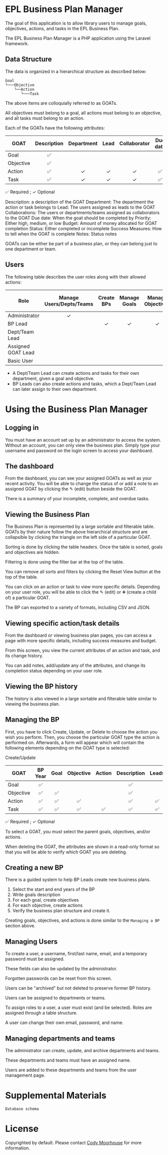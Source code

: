 EPL Business Plan Manager
=========================

The goal of this application is to allow library users to manage goals, objectives, actions, and tasks in the EPL Business Plan.

The EPL Business Plan Manager is a PHP application using the Laravel framework.

Data Structure
--------------

The data is organized in a hierarchical structure as described below:
```
Goal
└───Objective
    └──Action
       └───Task
```

The above items are colloquially referred to as GOATs.

All objectives must belong to a goal, all actions must belong to an objective, and all tasks must belong to an action.

Each of the GOATs have the following attributes:

| GOAT | Description | Department | Lead | Collaborator | Due date | Priority | Budget | Status | Success Measures | Notes |
|------|:-----------:|:--:|:--:|:------------:|:--------:|:--------:|:------:|:------:|:--:|:--:|
| Goal | &#9989;   |      |              |          |          |        |        |  |   |
| Objective | &#9989; |    |              |          |          |        |  |   |   |
| Action| &#9989; |&#10003;|&#10003;|&#10003;|&#9989;|&#10003;|&#10003;|&#9989;|&#10003;|&#10003;|
| Task | &#9989; |&#10003;|&#10003;|&#10003;|&#9989;|&#10003;|&#10003;|&#9989;|&#10003;|&#10003;|

&#9989; Required ;
&#10003; Optional

Description: a description of the GOAT
Department: The department the action or task belongs to
Lead: The users assigned as leads to the GOAT
Collaborations: The users or departments/teams assigned as collaborators to the GOAT
Due date: When the goat should be completed by
Priority: Either high, medium, or low
Budget: Amount of money allocated for GOAT completion
Status: Either completed or incomplete
Success Measures: How to tell when the GOAT is complete
Notes: Status notes

GOATs can be either be part of a business plan, or they can belong just to one department or team.

Users
-----

The following table describes the user roles along with their allowed actions:

| Role | Manage Users/Depts/Teams | Create BPs | Manage Goals | Manage Objectives | Manage Actions | Manage Tasks | Update GOAT status/notes | View BPs |
|---|:--:|:--:|:--:|:--:|:--:|:--:|:--:|:--:|
|Administrator | &#10003;|  |    |   |   |   |  |   &#10003; |
| BP Lead |     | &#10003;|&#10003;|&#10003;|&#10003;|&#10003;|   |&#10003;|
| Dept/Team Lead |  |   |   |   | Dept/Team only| Dept/Team only | &#10003; | &#10003; |
| Assigned GOAT Lead |  |   |   |   |   |   |   &#10003;   |&#10003;|
| Basic User    |   |   |   |   |   |  | |  &#10003; |

- A Dept/Team Lead can create actions and tasks for their own department, given a goal and objective. 
- BP Leads can also create actions and tasks, which a Dept/Team Lead can later assign to their own department.

Using the Business Plan Manager
===============================

Logging in
----------
You must have an account set up by an administrator to access the system. Without an account, you can only view the business plan. Simply type
your username and password on the login screen to access your dashboard.

The dashboard
-------------
From the dashboard, you can see your assigned GOATs as well as your recent activity. You will be able to change the status of or add a note to an assigned GOAT by clicking the &#9998; (edit) button beside the GOAT.

There is a summary of your incomplete, complete, and overdue tasks.

Viewing the Business Plan
-------------------------
The Business Plan is represented by a large sortable and filterable table. GOATs by their nature follow the above hierarchical structure and
are collapsible by clicking the triangle on the left side of a particular GOAT. 

Sorting is done by clicking the table headers. Once the table is sorted, goals and objectives are hidden.

Filtering is done using the filter bar at the top of the table.

You can remove all sorts and filters by clicking the Reset View button at the top of the table.

You can click on an action or task to view more specific details. Depending on your user role, you will be able to click the &#9998; (edit) or 
&#10133; (create a child of) a particular GOAT.

The BP can exported to a variety of formats, including CSV and JSON.

Viewing specific action/task details
------------------------------------
From the dashboard or viewing business plan pages, you can access a page with more specific details, including success measures and budget.

From this screen, you view the current attributes of an action and task, and its change history.

You can add notes, add/update any of the attributes, and change its completion status depending on your user role.

Viewing the BP history
----------------------
The history is also viewed in a large sortable and filterable table similar to viewing the business plan.

Managing the BP
---------------
First, you have to click Create, Update, or Delete to choose the action you wish you perform. Then, you choose the particular GOAT type
the action is performed on. Afterwards, a form will appear which will contain the following elements depending on the GOAT type is selected:

Create/Update

| GOAT          | BP Year | Goal    | Objective | Action| Description | Leads | Collaborators | Due date | Priority | Budget |
|---------------|:-------:|:-------:|:---------:|:-----:|:-----------:|:-----:|:-------------:|:--------:|:--------:|:------:|
| Goal          | &#9989; |         |           |       | &#9989;     |       |               |          |          |        |
| Objective     | &#9989; | &#9989; |           |       | &#9989;     |       |               |          |          |        |
| Action        | &#9989; | &#9989; | &#9989;   |       | &#9989;     |&#9989;| &#10003;      | &#9989;  | &#9989;  |&#10003;|
| Task          | &#9989; | &#9989; | &#9989;   |&#9989;| &#9989;     |&#9989;| &#10003;      | &#9989;  | &#9989;  |&#10003;|

&#9989; Required ;
&#10003; Optional

To select a GOAT, you must select the parent goals, objectives, and/or actions.

When deleting the GOAT, the attributes are shown in a read-only format so that you will be able to verify which GOAT you are deleting.

Creating a new BP
-----------------
There is a guided system to help BP Leads create new business plans.

1. Select the start and end years of the BP
2. Write goals description
3. For each goal, create objectives
4. For each objective, create actions
5. Verify the business plan structure and create it.

Creating goals, objectives, and actions is done similar to the `Managing a BP` section above.

Managing Users
--------------
To create a user, a username, first/last name, email, and a temporary password must be assigned.

These fields can also be updated by the administrator.

Forgotten passwords can be reset from this screen.

Users can be "archived" but not deleted to preserve former BP history.

Users can be assigned to departments or teams.

To assign roles to a user, a user must exist (and be selected). Roles are assigned through a table structure.

A user can change their own email, password, and name.

Managing departments and teams
------------------------------
The administrator can create, update, and archive departments and teams.

These departments and teams must have an assigned name.

Users are added to these departments and teams from the user management page.

Supplemental Materials
======================

    Database schema

License
=======
Copyrighted by default. Please contact [Cody Moorhouse](mailto:moorhousec2@mymacewan.ca) for more information.